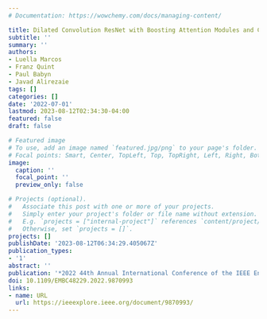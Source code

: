 ```yaml
---
# Documentation: https://wowchemy.com/docs/managing-content/

title: Dilated Convolution ResNet with Boosting Attention Modules and Combined Loss Functions for LDCT Image Denoising
subtitle: ''
summary: ''
authors:
- Luella Marcos
- Franz Quint
- Paul Babyn
- Javad Alirezaie
tags: []
categories: []
date: '2022-07-01'
lastmod: 2023-08-12T02:34:30-04:00
featured: false
draft: false

# Featured image
# To use, add an image named `featured.jpg/png` to your page's folder.
# Focal points: Smart, Center, TopLeft, Top, TopRight, Left, Right, BottomLeft, Bottom, BottomRight.
image:
  caption: ''
  focal_point: ''
  preview_only: false

# Projects (optional).
#   Associate this post with one or more of your projects.
#   Simply enter your project's folder or file name without extension.
#   E.g. `projects = ["internal-project"]` references `content/project/deep-learning/index.md`.
#   Otherwise, set `projects = []`.
projects: []
publishDate: '2023-08-12T06:34:29.405067Z'
publication_types:
- '1'
abstract: ''
publication: '*2022 44th Annual International Conference of the IEEE Engineering in Medicine & Biology Society (EMBC)*'
doi: 10.1109/EMBC48229.2022.9870993
links:
- name: URL
  url: https://ieeexplore.ieee.org/document/9870993/
---
```

